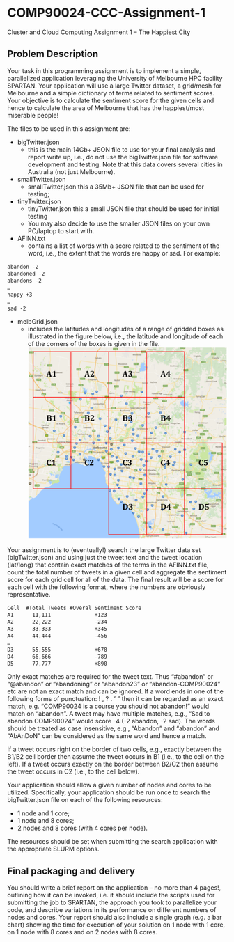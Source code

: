 # COMP90024-CCC-Assignment-1
Cluster and Cloud Computing Assignment 1 – The Happiest City

## Problem Description
Your task in this programming assignment is to implement a simple, parallelized application leveraging the University of Melbourne HPC facility SPARTAN. Your application will use a large Twitter dataset, a grid/mesh for Melbourne and a simple dictionary of terms related to sentiment scores. Your objective is to calculate the sentiment
score for the given cells and hence to calculate the area of Melbourne that has the happiest/most miserable people!

The files to be used in this assignment are:
* bigTwitter.json
  * this is the main 14Gb+ JSON file to use for your final analysis and report write up, i.e., do not use the bigTwitter.json file for software development and testing. Note that this data covers several cities in Australia (not just Melbourne).
* smallTwitter.json
  * smallTwitter.json this a 35Mb+ JSON file that can be used for testing;
* tinyTwitter.json
  * tinyTwitter.json this a small JSON file that should be used for initial testing
  * You may also decide to use the smaller JSON files on your own PC/laptop to start with.
* AFINN.txt
  * contains a list of words with a score related to the sentiment of the word, i.e., the extent that the words are happy or sad. For example:
```
abandon -2 
abandoned -2 
abandons -2 
…
happy +3 
…
sad -2
```
* melbGrid.json
  * includes the latitudes and longitudes of a range of gridded boxes as illustrated in the figure below, i.e., the latitude and longitude of each of the corners of the boxes is given in the file.
  ![melbGrid.png](https://github.com/jabanto22/COMP90024-CCC-Assignment-1/blob/main/melbGrid.PNG?raw=true)
  
Your assignment is to (eventually!) search the large Twitter data set (bigTwitter.json) and using just the tweet text and the tweet location (lat/long) that contain exact matches of the terms in the AFINN.txt file, count the total number of tweets in a given cell and aggregate the sentiment score for each grid cell for all of the data. The final
result will be a score for each cell with the following format, where the numbers are obviously representative.
```
Cell  #Total Tweets #Overal Sentiment Score 
A1      11,111              +123
A2      22,222              -234
A3      33,333              +345
A4      44,444              -456
… 
D3      55,555              +678
D4      66,666              -789
D5      77,777              +890
```

Only exact matches are required for the tweet text. Thus “#abandon” or “@abandon” or “abandoning” or “abandon23” or “abandon-COMP90024” etc are not an exact match and can be ignored. If a word ends in one of the following forms of punctuation: ! , ? . ’ ” then it can be regarded as an exact match, e.g. “COMP90024 is a course you should not abandon!” would match on “abandon”. A tweet may have multiple matches, e.g., “Sad to abandon COMP90024” would score -4 (-2 abandon, -2 sad). The words should be treated as case insensitive, e.g., “Abandon” and “abandon” and “AbAnDoN” can be considered as the same word and hence a match.

If a tweet occurs right on the border of two cells, e.g., exactly between the B1/B2 cell border then assume the tweet occurs in B1 (i.e., to the cell on the left). If a tweet occurs exactly on the border between B2/C2 then assume the
tweet occurs in C2 (i.e., to the cell below).

Your application should allow a given number of nodes and cores to be utilized. Specifically, your application should be run once to search the bigTwitter.json file on each of the following resources:
* 1 node and 1 core;
* 1 node and 8 cores;
* 2 nodes and 8 cores (with 4 cores per node).

The resources should be set when submitting the search application with the appropriate SLURM options. 

## Final packaging and delivery 
You should write a brief report on the application – no more than 4 pages!, outlining how it can be invoked, i.e. it should include the scripts used for submitting the job to SPARTAN, the approach you took to parallelize your code, and describe variations in its performance on different numbers of nodes and cores. Your report should also include a single graph (e.g. a bar chart) showing the time for execution of your solution on 1 node with 1 core, on 1 node with 8 cores and on 2 nodes with 8 cores.
